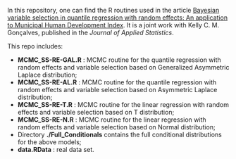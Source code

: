 In this repository, one can find the R routines used in the article [Bayesian variable selection in quantile regression with random effects: An application to Municipal Human Development Index](https://doi.org/10.1080/02664763.2021.1950654). It is a joint work with Kelly C. M. Gonçalves, published in the _Journal of Applied Statistics_.



This repo includes:

- **MCMC_SS-RE-GAL.R** : MCMC routine for the quantile regression with random effects and variable selection based on Generalized Asymmetric Laplace distribution;
- **MCMC_SS-RE-AL.R** : MCMC routine for the quantile regression with random effects and variable selection based on Asymmetric Laplace distribution;
- **MCMC_SS-RE-T.R** : MCMC routine for the linear regression with random effects and variable selection based on T distribution;
- **MCMC_SS-RE-N.R** : MCMC routine for the linear regression with random effects and variable selection based on Normal distribution;
- Directory **./Full_Conditionals** contains the full conditional distributions for the above models;
- **data.RData** : real data set.
